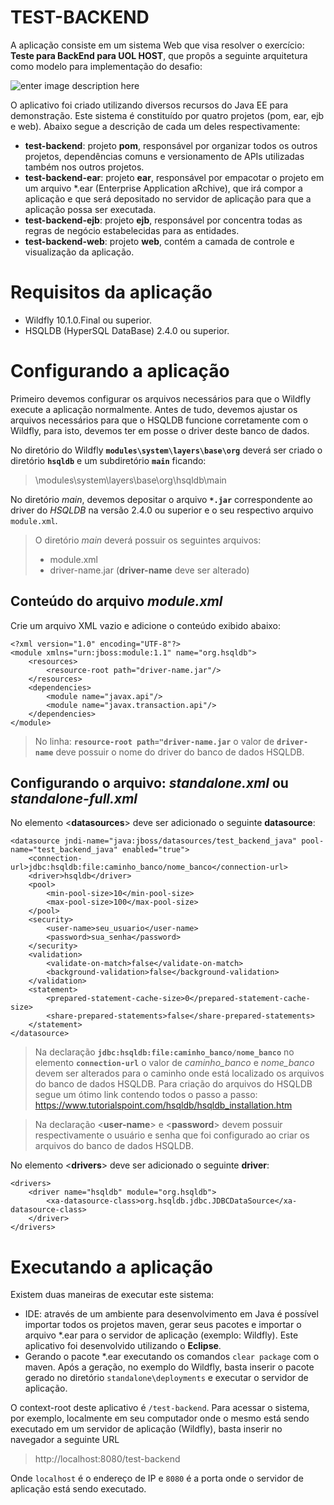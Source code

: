 # TEST-BACKEND

A aplicação consiste em um sistema Web que visa resolver o exercício: **Teste para BackEnd para UOL HOST**, que propôs a seguinte arquitetura como modelo para implementação do desafio:

![enter image description here](https://raw.githubusercontent.com/uolhost/test-backEnd-Java/master/referencias/arquitetura.png)

O aplicativo foi criado utilizando diversos recursos do Java EE para demonstração. Este sistema é constituído por quatro projetos (pom, ear, ejb e web). Abaixo segue a descrição de cada um deles respectivamente:

- **test-backend**: projeto **pom**, responsável por organizar todos os outros projetos, dependências comuns e versionamento de APIs utilizadas também nos outros projetos.
- **test-backend-ear**: projeto **ear**, responsável por empacotar o projeto em um arquivo *.ear (Enterprise Application aRchive), que irá compor a aplicação e que será depositado no servidor de aplicação para que a aplicação possa ser executada.
- **test-backend-ejb**: projeto **ejb**, responsável por concentra todas as regras de negócio estabelecidas para as entidades.
- **test-backend-web**: projeto **web**, contém a camada de controle e visualização da aplicação.

# Requisitos da aplicação
- Wildfly 10.1.0.Final ou superior.
- HSQLDB (HyperSQL DataBase) 2.4.0 ou superior.

# Configurando a aplicação

Primeiro devemos configurar os arquivos necessários para que o Wildfly execute a aplicação normalmente. Antes de tudo, devemos ajustar os arquivos necessários para que o HSQLDB funcione corretamente com o Wildfly, para isto, devemos ter em posse o driver deste banco de dados.

No diretório do Wildfly **`modules\system\layers\base\org`** deverá ser criado o diretório **`hsqldb`** e um subdiretório **`main`** ficando:
> \modules\system\layers\base\org\hsqldb\main

No diretório *main*, devemos depositar o arquivo **`*.jar`** correspondente ao driver do *HSQLDB* na versão 2.4.0 ou superior e o seu respectivo arquivo `module.xml`.

> O diretório *main* deverá possuir os seguintes arquivos:
> - module.xml
> - driver-name.jar (**driver-name** deve ser alterado)

## Conteúdo do arquivo *module.xml*

Crie um arquivo XML vazio e adicione o conteúdo exibido abaixo:

    <?xml version="1.0" encoding="UTF-8"?>
    <module xmlns="urn:jboss:module:1.1" name="org.hsqldb">
        <resources>
            <resource-root path="driver-name.jar"/>
        </resources>
        <dependencies>
            <module name="javax.api"/>
            <module name="javax.transaction.api"/>
        </dependencies>
    </module>

> No linha: **`resource-root path="driver-name.jar`** o valor de **`driver-name`** deve possuir o nome do driver do banco de dados HSQLDB.

## Configurando o arquivo: *standalone.xml* ou *standalone-full.xml*

No elemento <**datasources**> deve ser adicionado o seguinte **datasource**:

    <datasource jndi-name="java:jboss/datasources/test_backend_java" pool-name="test_backend_java" enabled="true">
        <connection-url>jdbc:hsqldb:file:caminho_banco/nome_banco</connection-url>
        <driver>hsqldb</driver>
        <pool>
            <min-pool-size>10</min-pool-size>
            <max-pool-size>100</max-pool-size>
        </pool>
        <security>
            <user-name>seu_usuario</user-name>
            <password>sua_senha</password>
        </security>
        <validation>
            <validate-on-match>false</validate-on-match>
            <background-validation>false</background-validation>
        </validation>
        <statement>
            <prepared-statement-cache-size>0</prepared-statement-cache-size>
            <share-prepared-statements>false</share-prepared-statements>
        </statement>
    </datasource>

>  Na declaração **`jdbc:hsqldb:file:caminho_banco/nome_banco`** no elemento **`connection-url`** o valor de *caminho_banco* e *nome_banco* devem ser alterados para o caminho onde está localizado os arquivos do banco de dados HSQLDB. Para criação do arquivos do HSQLDB segue um ótimo link contendo todos o passo a passo: https://www.tutorialspoint.com/hsqldb/hsqldb_installation.htm

> Na declaração <**user-name**> e <**password**> devem possuir respectivamente o usuário e senha que foi configurado ao criar os arquivos do banco de dados HSQLDB.

No elemento <**drivers**> deve ser adicionado o seguinte **driver**:

    <drivers>
        <driver name="hsqldb" module="org.hsqldb">
            <xa-datasource-class>org.hsqldb.jdbc.JDBCDataSource</xa-datasource-class>
        </driver>
    </drivers>

# Executando a aplicação

Existem duas maneiras de executar este sistema:
- IDE: através de um ambiente para desenvolvimento em Java é possível importar todos os projetos maven, gerar seus pacotes e importar o arquivo *.ear para o servidor de aplicação (exemplo: Wildfly). Este aplicativo foi desenvolvido utilizando o **Eclipse**.
- Gerando o pacote *.ear executando os comandos `clear package` com o maven. Após a geração, no exemplo do Wildfly, basta inserir o pacote gerado no diretório `standalone\deployments` e executar o servidor de aplicação.

O context-root deste aplicativo é `/test-backend`. Para acessar o sistema, por exemplo, localmente em seu computador onde o mesmo está sendo executado em um servidor de aplicação (Wildfly), basta inserir no navegador a seguinte URL
> http://localhost:8080/test-backend

Onde `localhost` é o endereço de IP e `8080` é a porta onde o servidor de aplicação está sendo executado.